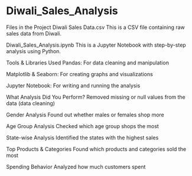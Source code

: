 # Diwali_Sales_Analysis
Files in the Project
Diwali Sales Data.csv
This is a CSV file containing raw sales data from Diwali.

Diwali_Sales_Analysis.ipynb
This is a Jupyter Notebook with step-by-step analysis using Python.

Tools & Libraries Used
Pandas: For data cleaning and manipulation

Matplotlib & Seaborn: For creating graphs and visualizations

Jupyter Notebook: For writing and running the analysis

 What Analysis Did You Perform?
Removed missing or null values from the data (data cleaning)

Gender Analysis
Found out whether males or females shop more

Age Group Analysis
Checked which age group shops the most

State-wise Analysis
Identified the states with the highest sales

Top Products & Categories
Found which products and categories sold the most

Spending Behavior
Analyzed how much customers spent
